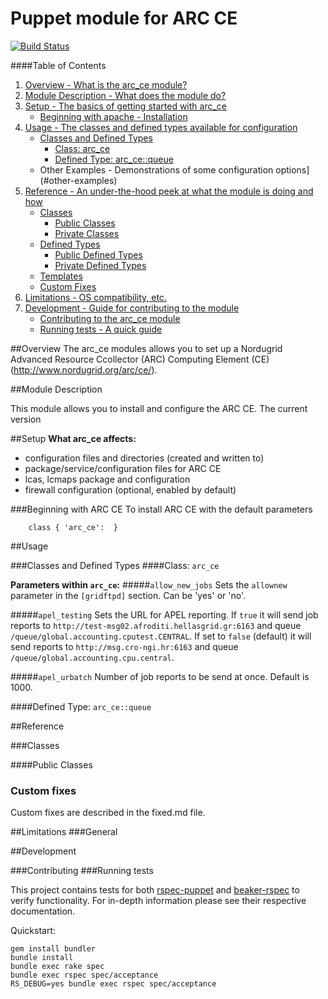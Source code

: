 # Puppet module for ARC CE
[![Build Status](https://travis-ci.org/HEP-Puppet/arc_ce.png?branch=master)](https://travis-ci.org/HEP-Puppet/arc_ce)

####Table of Contents

1. [Overview - What is the arc_ce module?](#overview)
2. [Module Description - What does the module do?](#module-description)
3. [Setup - The basics of getting started with arc_ce](#setup)
    * [Beginning with apache - Installation](#beginning-with-arc_ce)
4. [Usage - The classes and defined types available for configuration](#usage)
    * [Classes and Defined Types](#classes-and-defined-types)
        * [Class: arc_ce](#class-arc_ce)
        * [Defined Type: arc_ce::queue](#defined-type-arc_cequeue)
    * Other Examples - Demonstrations of some configuration options](#other-examples)
5. [Reference - An under-the-hood peek at what the module is doing and how](#reference)
    * [Classes](#classes)
        * [Public Classes](#public-classes)
        * [Private Classes](#private-classes)
    * [Defined Types](#defined-types)
        * [Public Defined Types](#public-defined-types)
        * [Private Defined Types](#private-defined-types)
    * [Templates](#templates)
    * [Custom Fixes](#custom-fixes)
6. [Limitations - OS compatibility, etc.](#limitations)
7. [Development - Guide for contributing to the module](#development)
    * [Contributing to the arc_ce module](#contributing)
    * [Running tests - A quick guide](#running-tests)
    
    
##Overview
The arc_ce modules allows you to set up a Nordugrid Advanced Resource Ccollector (ARC) Computing Element (CE) (http://www.nordugrid.org/arc/ce/).

##Module Description

This module allows you to install and configure the ARC CE. The current version

##Setup
**What arc_ce affects:**

* configuration files and directories (created and written to)
* package/service/configuration files for ARC CE
* lcas, lcmaps package and configuration
* firewall configuration (optional, enabled by default)

###Beginning with ARC CE
To install ARC CE with the default parameters

```puppet
    class { 'arc_ce':  }
```

##Usage

###Classes and Defined Types
####Class: `arc_ce`

**Parameters within `arc_ce`:**
#####`allow_new_jobs`
Sets the `allownew` parameter in the `[gridftpd]` section. Can be 'yes' or 'no'.

#####`apel_testing`
Sets the URL for APEL reporting. If `true` it will send job reports to
`http://test-msg02.afroditi.hellasgrid.gr:6163` and queue `/queue/global.accounting.cputest.CENTRAL`.
If set to `false` (default) it will send reports to
`http://msg.cro-ngi.hr:6163` and queue `/queue/global.accounting.cpu.central`.

#####`apel_urbatch`
Number of job reports to be send at once. Default is 1000.

####Defined Type: `arc_ce::queue`

##Reference

###Classes

####Public Classes

### Custom fixes
Custom fixes are described in the fixed.md file.

##Limitations
###General

##Development

###Contributing
###Running tests

This project contains tests for both [rspec-puppet](http://rspec-puppet.com/) and [beaker-rspec](https://github.com/puppetlabs/beaker-rspec) to verify functionality. For in-depth information please see their respective documentation.

Quickstart:

    gem install bundler
    bundle install
    bundle exec rake spec
    bundle exec rspec spec/acceptance
    RS_DEBUG=yes bundle exec rspec spec/acceptance